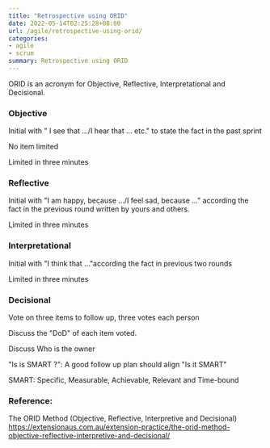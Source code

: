 ```yaml
---
title: "Retrospective using ORID"
date: 2022-05-14T02:25:28+08:00
url: /agile/retrospective-using-orid/
categories:
- agile
- scrum
summary: Retrospective using ORID 
---
```


ORID is an acronym for Objective, Reflective, Interpretational and Decisional.



### Objective

Initial with " I see that .../I hear that ... etc." to state the fact in the past sprint

No item limited

Limited in three minutes



### Reflective

Initial with "I am happy, because .../I feel sad, because ..." according the fact in the previous round written by yours and others.

Limited in three minutes



### Interpretational

Initial with "I think that ..."according the fact in previous two rounds

Limited in three minutes



### Decisional

Vote on three items to follow up, three votes each person

Discuss the "DoD" of each item voted.

Discuss Who is the owner

"Is is SMART ?": A good follow up plan should align "Is it SMART"

SMART: Specific, Measurable, Achievable, Relevant and Time-bound



### Reference:

The ORID Method (Objective, Reflective, Interpretive and Decisional)
https://extensionaus.com.au/extension-practice/the-orid-method-objective-reflective-interpretive-and-decisional/

